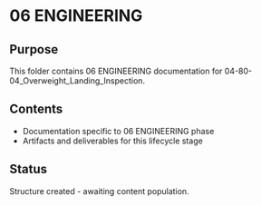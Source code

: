 # 06 ENGINEERING

## Purpose
This folder contains 06 ENGINEERING documentation for 04-80-04_Overweight_Landing_Inspection.

## Contents
- Documentation specific to 06 ENGINEERING phase
- Artifacts and deliverables for this lifecycle stage

## Status
Structure created - awaiting content population.
